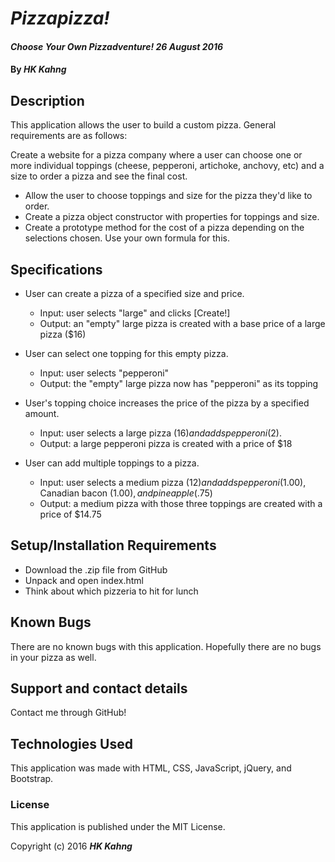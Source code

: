 # _Pizzapizza!_

#### _Choose Your Own Pizzadventure! 26 August 2016_

#### By _**HK Kahng**_

## Description

This application allows the user to build a custom pizza. General requirements are as follows:

Create a website for a pizza company where a user can choose one or more individual toppings (cheese, pepperoni, artichoke, anchovy, etc) and a size to order a pizza and see the final cost.

* Allow the user to choose toppings and size for the pizza they'd like to order.
* Create a pizza object constructor with properties for toppings and size.
* Create a prototype method for the cost of a pizza depending on the selections chosen. Use your own formula for this.

## Specifications

* User can create a pizza of a specified size and price.
  * Input: user selects "large" and clicks [Create!]
  * Output: an "empty" large pizza is created with a base price of a large pizza ($16)

* User can select one topping for this empty pizza.
  * Input: user selects "pepperoni"
  * Output: the "empty" large pizza now has "pepperoni" as its topping

* User's topping choice increases the price of the pizza by a specified amount.
  * Input: user selects a large pizza ($16) and adds pepperoni ($2).
  * Output: a large pepperoni pizza is created with a price of $18

* User can add multiple toppings to a pizza.
  * Input: user selects a medium pizza ($12) and adds pepperoni ($1.00), Canadian bacon ($1.00), and pineapple ($.75)
  * Output: a medium pizza with those three toppings are created with a price of $14.75

## Setup/Installation Requirements

* Download the .zip file from GitHub
* Unpack and open index.html
* Think about which pizzeria to hit for lunch

## Known Bugs

There are no known bugs with this application. Hopefully there are no bugs in your pizza as well.

## Support and contact details

Contact me through GitHub!

## Technologies Used

This application was made with HTML, CSS, JavaScript, jQuery, and Bootstrap.

### License

This application is published under the MIT License.

Copyright (c) 2016 **_HK Kahng_**
